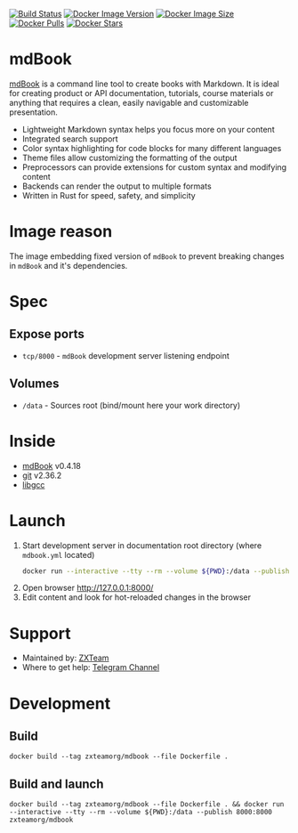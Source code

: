 [![Build Status](https://github.com/zxteamorg/docker.mdbook/actions/workflows/build.yml/badge.svg)](https://github.com/zxteamorg/docker.mdbook/actions/workflows/build.yml)
[![Docker Image Version](https://img.shields.io/docker/v/zxteamorg/mdbook?sort=date&label=Version)](https://hub.docker.com/r/zxteamorg/mdbook/tags)
[![Docker Image Size](https://img.shields.io/docker/image-size/zxteamorg/mdbook?label=Image%20Size)](https://hub.docker.com/r/zxteamorg/mdbook/tags)
[![Docker Pulls](https://img.shields.io/docker/pulls/zxteamorg/mdbook?label=Image%20Pulls)](https://hub.docker.com/r/zxteamorg/mdbook)
[![Docker Stars](https://img.shields.io/docker/stars/zxteamorg/mdbook?label=Image%20Stars)](https://hub.docker.com/r/zxteamorg/mdbook)

# mdBook

[mdBook](https://rust-lang.github.io/mdBook/) is a command line tool to create books with Markdown.
It is ideal for creating product or API documentation, tutorials, course materials or anything that requires a clean, easily navigable and customizable presentation.

* Lightweight Markdown syntax helps you focus more on your content
* Integrated search support
* Color syntax highlighting for code blocks for many different languages
* Theme files allow customizing the formatting of the output
* Preprocessors can provide extensions for custom syntax and modifying content
* Backends can render the output to multiple formats
* Written in Rust for speed, safety, and simplicity

# Image reason

The image embedding fixed version of `mdBook` to prevent breaking changes in `mdBook` and it's dependencies.


# Spec

## Expose ports

* `tcp/8000` - `mdBook` development server listening endpoint


## Volumes

* `/data` - Sources root (bind/mount here your work directory)


# Inside

* [mdBook](https://rust-lang.github.io/mdBook/) v0.4.18
* [git](https://git-scm.com/) v2.36.2
* [libgcc](https://pkgs.alpinelinux.org/package/edge/main/x86_64/libgcc)


# Launch
1. Start development server in documentation root directory (where `mdbook.yml` located)
	```bash
	docker run --interactive --tty --rm --volume ${PWD}:/data --publish 8000:8000 zxteamorg/mdbook
	```
1. Open browser http://127.0.0.1:8000/
1. Edit content and look for hot-reloaded changes in the browser


# Support

* Maintained by: [ZXTeam](https://zxteam.org)
* Where to get help: [Telegram Channel](https://t.me/zxteamorg)


# Development

## Build
```shell
docker build --tag zxteamorg/mdbook --file Dockerfile .
```

## Build and launch
```shell
docker build --tag zxteamorg/mdbook --file Dockerfile . && docker run --interactive --tty --rm --volume ${PWD}:/data --publish 8000:8000 zxteamorg/mdbook
```